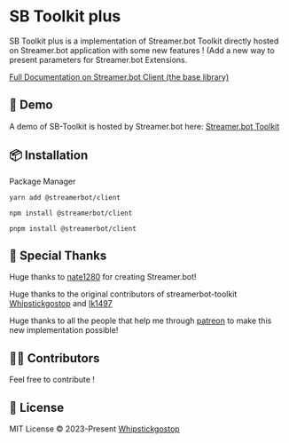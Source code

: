 # SB Toolkit plus

SB Toolkit plus is a implementation of Streamer.bot Toolkit directly hosted on Streamer.bot application with some new features ! (Add a new way to present parameters for Streamer.bot Extensions.

[Full Documentation on Streamer.bot Client (the base library)](https://streamerbot.github.io/client/)

## 🌈 Demo
A demo of SB-Toolkit is hosted by Streamer.bot here: [Streamer.bot Toolkit](https://toolkit.streamer.bot)

## 📦 Installation

Package Manager

```
yarn add @streamerbot/client

npm install @streamerbot/client

pnpm install @streamerbot/client
```

## 🌸 Special Thanks

Huge thanks to [nate1280](https://github.com/nate1280) for creating Streamer.bot!

Huge thanks to the original contributors of streamerbot-toolkit [Whipstickgostop](https://github.com/whipstickgostop) and [Ik1497](https://github.com/ik1497)

Huge thanks to all the people that help me through [patreon](https://www.patreon.com/TakuDev) to make this new implementation possible!

## 👨‍🚀 Contributors
Feel free to contribute !

## 📄 License
MIT License © 2023-Present [Whipstickgostop](https://github.com/whipstickgostop)
